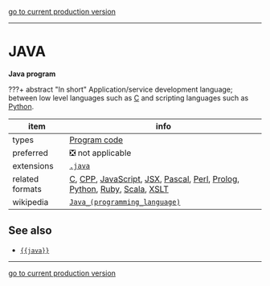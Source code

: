 [go to current production version]({{preferredFormats}})

---



# JAVA

**Java program**

???+ abstract "In short"
    Application/service development language; between low level languages such as [C](../fileFormats/c.md) and scripting languages such as [Python](../fileFormats/python.md).

item | info
--- | ---
types | [Program code](../dataTypes/programCode.md)
preferred | ❎ not applicable
extensions | [`.java`](../extensions/java.md)
related formats | [C](../fileFormats/c.md), [CPP](../fileFormats/cpp.md), [JavaScript](../fileFormats/javascript.md), [JSX](../fileFormats/jsx.md), [Pascal](../fileFormats/pascal.md), [Perl](../fileFormats/perl.md), [Prolog](../fileFormats/prolog.md), [Python](../fileFormats/python.md), [Ruby](../fileFormats/ruby.md), [Scala](../fileFormats/scala.md), [XSLT](../fileFormats/xslt.md)
wikipedia | [`Java_(programming_language)`]({{wikipedia}}/Java_(programming_language))



## See also
*   [`{{java}}`]({{java}})




---

[go to current production version]({{preferredFormats}})
